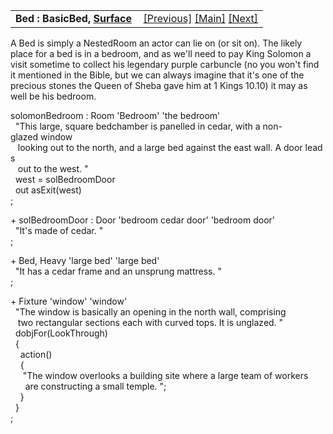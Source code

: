 ---
---
<table width="100%" data-border="0" data-cellspacing="0"
data-cellpadding="3" data-bgcolor="#C0C0C0">
<colgroup>
<col style="width: 50%" />
<col style="width: 50%" />
</colgroup>
<tbody>
<tr>
<td style="text-align: left;"><strong>Bed : BasicBed, <a
href="surface.html">Surface</a><br />
</strong></td>
<td style="text-align: right;"><a
href="nominalplatform.html">[Previous]</a> <a
href="generalintroduction.html">[Main]</a> <a
href="chair.html">[Next]</a></td>
</tr>
</tbody>
</table>

  
A Bed is simply a NestedRoom an actor can lie on (or sit on). The likely
place for a bed is in a bedroom, and as we'll need to pay King Solomon a
visit sometime to collect his legendary purple carbuncle (no you won't
find it mentioned in the Bible, but we can always imagine that it's one
of the precious stones the Queen of Sheba gave him at 1 Kings 10.10) it
may as well be his bedroom.  
  
solomonBedroom : Room 'Bedroom' 'the bedroom'  
  "This large, square bedchamber is panelled in cedar, with a non-glazed window  
   looking out to the north, and a large bed against the east wall. A door leads  
   out to the west. "  
  west = solBedroomDoor  
  out asExit(west)  
;  
  
+ solBedroomDoor : Door 'bedroom cedar door' 'bedroom door'  
  "It's made of cedar. "  
;  
  
+ Bed, Heavy 'large bed' 'large bed'  
  "It has a cedar frame and an unsprung mattress. "  
;  
  
+ Fixture 'window' 'window'  
  "The window is basically an opening in the north wall, comprising  
   two rectangular sections each with curved tops. It is unglazed. "  
  dobjFor(LookThrough)  
  {  
    action()  
    {  
     "The window overlooks a building site where a large team of workers  
      are constructing a small temple. ";  
    }  
  }  
;  
  
  
